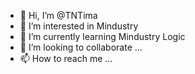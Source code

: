 - 👋 Hi, I’m @TNTima
- 👀 I’m interested in Mindustry
- 🌱 I’m currently learning Mindustry Logic
- 💞️ I’m looking to collaborate ...
- 📫 How to reach me ...

<!---
TNTima/TNTima is a ✨ special ✨ repository because its `README.md` (this file) appears on your GitHub profile.
You can click the Preview link to take a look at your changes.
--->
